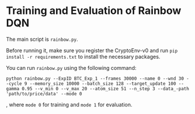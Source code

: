 # Training and Evaluation of Rainbow DQN

The main script is `rainbow.py`.

Before running it, make sure you register the CryptoEnv-v0 and run `pip install -r requirements.txt` to install the necessary packages.

You can run `rainbow.py` using the following command:

```shell
python rainbow.py --ExpID BTC_Exp_1 --frames 30000 --name 0 --wnd 30 --cycle 9 --memory_size 10000 --batch_size 128 --target_update 100 --gamma 0.95 --v_min 0 --v_max 20 --atom_size 51 --n_step 3 --data_-path 'path/to/price/data' --mode 0
```

, where `mode 0` for training and `mode 1` for evaluation.